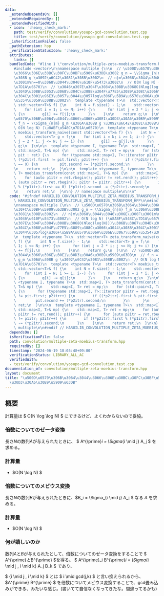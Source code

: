 ```yaml
---
data:
  _extendedDependsOn: []
  _extendedRequiredBy: []
  _extendedVerifiedWith:
  - icon: ':heavy_check_mark:'
    path: test/verify/convolution/yosupo-gcd-convolution.test.cpp
    title: test/verify/convolution/yosupo-gcd-convolution.test.cpp
  _isVerificationFailed: false
  _pathExtension: hpp
  _verificationStatusIcon: ':heavy_check_mark:'
  attributes:
    links: []
  bundledCode: "#line 1 \"convolution/multiple-zeta-moebius-transform.hpp\"\n\n\n\n\
    #include <vector>\n\nnamespace multiple {\n\n  // \u500D\u6570\u306B\u3064\u3044\
    \u3066\u306E\u30BC\u30FC\u30BF\u5909\u63DB\u3002 g_n = \\Sigma_{n|m} f_m \u306A\
    \u308B g \u3092\u6C42\u3081\u308B\u3002\n  // n|m\u3068\u3044\u3046\u306E\u306F\
    \u3001m%n==0\u3068\u3044\u3046\u610F\u5473\u3002\n  // O(N log N) (\u8ABF\u548C\
    \u7D1A\u6570)\n  // \u3046\u307E\u304F\u3084\u308B\u3068O(Nlog(log(N)))\u306B\u3067\
    \u304D\u308B\u3053\u3068\u304C\u3088\u304F\u77E5\u3089\u308C\u3066\u3044\u308B\
    \u304C\u3001\u96E3\u3057\u3044\u3057log\u306F\u5B9A\u6570\u306A\u306E\u3067\u59A5\
    \u5354\u3059\u308B\u3002\n  template <typename T>\n  std::vector<T> zeta_transform_naive(const\
    \ std::vector<T>& f) {\n    int N = f.size() - 1;\n    std::vector<T> g = f;\n\
    \    for (int i = 1; i <= N; i++) {\n      for (int j = 2 * i; j <= N; j += i)\
    \ {\n        g[i] += f[j];\n      }\n    }\n\n    return g;\n  }\n\n  // \u500D\
    \u6570\u306B\u3064\u3044\u3066\u306E\u30E1\u30D3\u30A6\u30B9\u5909\u63DB\n  //\
    \ f_n = \\Sigma_{n|m} g_m \u306A\u308B g \u3092\u6C42\u3081\u308B\u3002\n  //\
    \ O(N log N) (\u8ABF\u548C\u7D1A\u6570)\n  template <typename T>\n  std::vector<T>\
    \ moebius_transform_naive(const std::vector<T>& f) {\n    int N = f.size() - 1;\n\
    \    std::vector<T> g = f;\n    for (int i = N; i >= 1; i--) {\n      for (int\
    \ j = 2 * i; j <= N; j += i) {\n        g[i] -= g[j];\n      }\n    }\n    return\
    \ g;\n  }\n\n\n  template <typename I, typename T>\n  std::map<I, T> zeta_transform(const\
    \ std::map<I, T>& mp) {\n    std::map<I, T> ret = mp;\n    for (std::pair<I, T>&\
    \ pit : ret) {\n      for (typename std::map<I, T>::iterator p2itr = ret.rbegin();\
    \ (*p2itr).first != pit.first; p2itr++) {\n        if ((*p2itr).first % pit.first\
    \ == 0) {\n          pit.second += (*p2itr).second;\n        }\n      }\n    }\n\
    \n    return ret;\n  }\n\n\n  template <typename I, typename T>\n  std::map<I,\
    \ T> moebius_transform(const std::map<I, T>& mp) {\n    std::map<I, T> ret = mp;\n\
    \    for (auto p1itr = ret.rbegin(); p1itr != ret.rend(); p1itr++) {\n      for\
    \ (auto p2itr = ret.rbegin(); p2itr != p1itr; p2itr++) {\n        if ((*p2itr).first\
    \ % (*p1itr).first == 0) (*p1itr).second -= (*p2itr).second;\n      }\n    }\n\
    \n    return ret;\n  }\n\n} // namespace multiple\n\n\n"
  code: "#ifndef HARUILIB_CONVOLUTION_MULTIPLE_ZETA_MOEBIUS_TRANSFORM_HPP\n#define\
    \ HARUILIB_CONVOLUTION_MULTIPLE_ZETA_MOEBIUS_TRANSFORM_HPP\n\n#include <vector>\n\
    \nnamespace multiple {\n\n  // \u500D\u6570\u306B\u3064\u3044\u3066\u306E\u30BC\
    \u30FC\u30BF\u5909\u63DB\u3002 g_n = \\Sigma_{n|m} f_m \u306A\u308B g \u3092\u6C42\
    \u3081\u308B\u3002\n  // n|m\u3068\u3044\u3046\u306E\u306F\u3001m%n==0\u3068\u3044\
    \u3046\u610F\u5473\u3002\n  // O(N log N) (\u8ABF\u548C\u7D1A\u6570)\n  // \u3046\
    \u307E\u304F\u3084\u308B\u3068O(Nlog(log(N)))\u306B\u3067\u304D\u308B\u3053\u3068\
    \u304C\u3088\u304F\u77E5\u3089\u308C\u3066\u3044\u308B\u304C\u3001\u96E3\u3057\
    \u3044\u3057log\u306F\u5B9A\u6570\u306A\u306E\u3067\u59A5\u5354\u3059\u308B\u3002\
    \n  template <typename T>\n  std::vector<T> zeta_transform_naive(const std::vector<T>&\
    \ f) {\n    int N = f.size() - 1;\n    std::vector<T> g = f;\n    for (int i =\
    \ 1; i <= N; i++) {\n      for (int j = 2 * i; j <= N; j += i) {\n        g[i]\
    \ += f[j];\n      }\n    }\n\n    return g;\n  }\n\n  // \u500D\u6570\u306B\u3064\
    \u3044\u3066\u306E\u30E1\u30D3\u30A6\u30B9\u5909\u63DB\n  // f_n = \\Sigma_{n|m}\
    \ g_m \u306A\u308B g \u3092\u6C42\u3081\u308B\u3002\n  // O(N log N) (\u8ABF\u548C\
    \u7D1A\u6570)\n  template <typename T>\n  std::vector<T> moebius_transform_naive(const\
    \ std::vector<T>& f) {\n    int N = f.size() - 1;\n    std::vector<T> g = f;\n\
    \    for (int i = N; i >= 1; i--) {\n      for (int j = 2 * i; j <= N; j += i)\
    \ {\n        g[i] -= g[j];\n      }\n    }\n    return g;\n  }\n\n\n  template\
    \ <typename I, typename T>\n  std::map<I, T> zeta_transform(const std::map<I,\
    \ T>& mp) {\n    std::map<I, T> ret = mp;\n    for (std::pair<I, T>& pit : ret)\
    \ {\n      for (typename std::map<I, T>::iterator p2itr = ret.rbegin(); (*p2itr).first\
    \ != pit.first; p2itr++) {\n        if ((*p2itr).first % pit.first == 0) {\n \
    \         pit.second += (*p2itr).second;\n        }\n      }\n    }\n\n    return\
    \ ret;\n  }\n\n\n  template <typename I, typename T>\n  std::map<I, T> moebius_transform(const\
    \ std::map<I, T>& mp) {\n    std::map<I, T> ret = mp;\n    for (auto p1itr = ret.rbegin();\
    \ p1itr != ret.rend(); p1itr++) {\n      for (auto p2itr = ret.rbegin(); p2itr\
    \ != p1itr; p2itr++) {\n        if ((*p2itr).first % (*p1itr).first == 0) (*p1itr).second\
    \ -= (*p2itr).second;\n      }\n    }\n\n    return ret;\n  }\n\n} // namespace\
    \ multiple\n\n#endif // HARUILIB_CONVOLUTION_MULTIPLE_ZETA_MOEBIUS_TRANSFORM_HPP"
  dependsOn: []
  isVerificationFile: false
  path: convolution/multiple-zeta-moebius-transform.hpp
  requiredBy: []
  timestamp: '2024-06-19 18:05:48+09:00'
  verificationStatus: LIBRARY_ALL_AC
  verifiedWith:
  - test/verify/convolution/yosupo-gcd-convolution.test.cpp
documentation_of: convolution/multiple-zeta-moebius-transform.hpp
layout: document
title: "\u500D\u6570\u306B\u3064\u3044\u3066\u306E\u30BC\u30FC\u30BF\u5909\u63DB/\u30E1\
  \u30D3\u30A6\u30B9\u5909\u63DB"
---
```


## 概要

計算量は $ O(N \log \log N) $ にできるけど、よくわからないので妥協。

### 倍数についてのゼータ変換
長さ$N$の数列$A$が与えられたときに、 $ A^{\prime}_i = \Sigma_{i \mid j} A_j $ を求める。

### 計算量

- $O(N \log N) $

### 倍数についてのメビウス変換
長さ$N$の数列$B$が与えられたときに、$B_i = \Sigma_{i \mid j} A_j $ なる $A$ を求める。


### 計算量

- $O(N \log N) $

### 何が嬉しいのか

数列$A$と$B$が与えられたとして、倍数についてのゼータ変換をすることで
$ A^{\prime}$と$B^{\prime} $を得る。 $ A^{\prime}_i B^{\prime}_i = \Sigma_{i \mid j , i \mid k} A_j B_k $ であり、

$ {i \mid j , i \mid k} $ とは $ i \mid gcd(j,k) $ と言い換えられるから、$A^{\prime} B^{\prime} $ を倍数についてメビウス変換することで、gcd畳み込みができる、みたいな感じ。(書いてて自信なくなってきたな。間違ってるかも)
